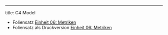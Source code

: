 ---
title: C4 Model

* Foliensatz  [Einheit 06: Metriken](../../../slides/c4/)
* Foliensatz als Druckversion [Einheit 06: Metriken](../../../slides/c4/?print-pdf)